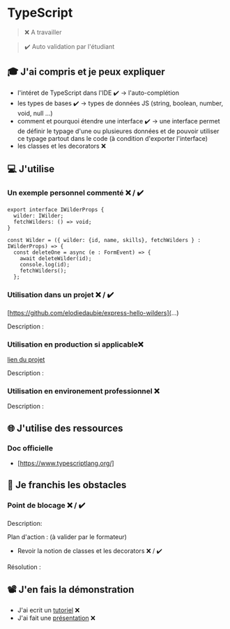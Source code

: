 # TypeScript

> ❌ A travailler

> ✔️ Auto validation par l'étudiant

## 🎓 J'ai compris et je peux expliquer

- l'intéret de TypeScript dans l'IDE ✔️
  -> l'auto-complétion
- les types de bases ✔️
  -> types de données JS (string, boolean, number, void, null ...)
- comment et pourquoi étendre une interface ✔️
  -> une interface permet de définir le typage d'une ou plusieures données et de pouvoir utiliser ce typage partout dans le code (à condition d'exporter l'interface)
- les classes et les decorators ❌

## 💻 J'utilise

### Un exemple personnel commenté ❌ / ✔️

```
export interface IWilderProps {
  wilder: IWilder;
  fetchWilders: () => void;
}

const Wilder = ({ wilder: {id, name, skills}, fetchWilders } : IWilderProps) => {
  const deleteOne = async (e : FormEvent) => {
    await deleteWilder(id);
    console.log(id);
    fetchWilders();
  };
```

### Utilisation dans un projet ❌ / ✔️

[https://github.com/elodiedaubie/express-hello-wilders](...)

Description :

### Utilisation en production si applicable❌

[lien du projet](...)

Description :

### Utilisation en environement professionnel ❌

Description :

## 🌐 J'utilise des ressources

### Doc officielle

- [https://www.typescriptlang.org/]

## 🚧 Je franchis les obstacles

### Point de blocage ❌ / ✔️

Description:

Plan d'action : (à valider par le formateur)

- Revoir la notion de classes et les decorators ❌ / ✔️

Résolution :

## 📽️ J'en fais la démonstration

- J'ai ecrit un [tutoriel](...) ❌
- J'ai fait une [présentation](...) ❌
